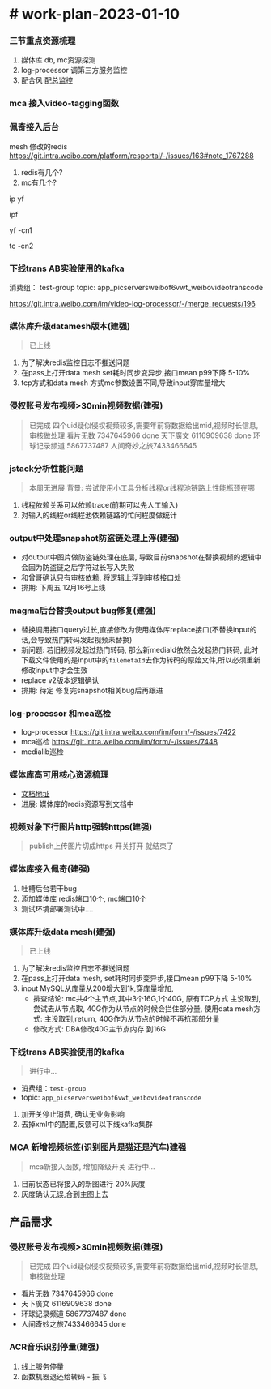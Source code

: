 # # work-plan-2023-01-10

### 三节重点资源梳理

1. 媒体库 db, mc资源探测
2. log-processor  调第三方服务监控
3. 配合风 配总监控

### mca 接入video-tagging函数

### 佩奇接入后台

mesh 修改的redis https://git.intra.weibo.com/platform/resportal/-/issues/163#note_1767288

1. redis有几个?
2. mc有几个?

ip  yf

ipf

yf -cn1

tc -cn2

### 下线trans AB实验使用的kafka
消费组：
test-group 
topic:
app_picserversweibof6vwt_weibovideotranscode

https://git.intra.weibo.com/im/video-log-processor/-/merge_requests/196

### 媒体库升级datamesh版本(建强)
> 已上线
1. 为了解决redis监控日志不推送问题
2. 在pass上打开data mesh  set耗时同步变异步,接口mean p99下降 5-10%
3. tcp方式和data mesh  方式mc参数设置不同,导致input穿库量增大


### 侵权账号发布视频>30min视频数据(建强)
> 已完成   四个uid疑似侵权视频较多,需要年前将数据给出mid,视频时长信息,审核做处理
看片无数 7347645966 done
天下廣文 6116909638  done
环球记录频道 5867737487
人间奇妙之旅7433466645

### jstack分析性能问题
> 本周无进展
> 背景: 尝试使用小工具分析线程or线程池链路上性能瓶颈在哪

1. 线程依赖关系可以依赖trace(前期可以先人工输入)
2. 对输入的线程or线程池依赖链路的忙闲程度做统计

### output中处理snapshot防盗链处理上浮(建强)

* 对output中图片做防盗链处理在底层, 导致目前snapshot在替换视频的逻辑中会因为防盗链之后字符过长写入失败
* 和曾哥确认只有审核依赖, 将逻辑上浮到审核接口处
* 排期: 下周五 12月16号上线

###  magma后台替换output bug修复(建强)
* 替换调用接口query过长,直接修改为使用媒体库replace接口(不替换input的话,会导致热门转码发起视频未替换)
* 新问题: 若旧视频发起过热门转码, 那么新mediaId依然会发起热门转码, 此时下载文件使用的是input中的`filemetaId`去作为转码的原始文件,所以必须重新修改input中才会生效
* replace v2版本逻辑确认
* 排期: 待定 修复完snapshot相关bug后再跟进


### log-processor 和mca巡检
* log-processor https://git.intra.weibo.com/im/form/-/issues/7422
* mca巡检  https://git.intra.weibo.com/im/form/-/issues/7448
* medialib巡检  

###  媒体库高可用核心资源梳理  
* [文档地址](https://wiki.api.weibo.com/zh/weibo_rd/weibo_rd_video/%E8%A7%86%E9%A2%91%E4%B8%AD%E5%8F%B0/wiki/%E4%B8%AD%E5%8F%B0%E6%A0%B8%E5%BF%83%E8%B5%84%E6%BA%90%E6%A2%B3%E7%90%86)
* 进展: 媒体库的redis资源写到文档中

### 视频对象下行图片http强转https(建强)
> publish上传图片切成https 开关打开 就结束了




### 媒体库接入佩奇(建强)

1. 吐槽后台若干bug
2. 添加媒体库 redis端口10个, mc端口10个
3. 测试环境部署测试中....

### 媒体库升级data mesh(建强)

> 已上线
1. 为了解决redis监控日志不推送问题
2. 在pass上打开data mesh, set耗时同步变异步,接口mean p99下降 5-10%
3. input MySQL从库量从200增大到1k,穿库量增加, 
	 - 排查结论: mc共4个主节点,其中3个16G,1个40G, 原有TCP方式 主没取到,尝试去从节点取, 40G作为从节点的时候会拦住部分量, 使用data mesh方式: 主没取到,return, 40G作为从节点的时候不再抗那部分量
   - 修改方式: DBA修改40G主节点内存 到16G

### 下线trans AB实验使用的kafka
> 进行中...
- 消费组：`test-group`
- topic: `app_picserversweibof6vwt_weibovideotranscode`

1. 加开关停止消费, 确认无业务影响
2. 去掉xml中的配置,反馈可以下线kafka集群

### MCA 新增视频标签(识别图片是猫还是汽车)建强
> mca新接入函数, 增加降级开关
> 进行中...

1. 目前状态已将接入的新图进行 20%灰度
2. 灰度确认无误,合到主图上去

## 产品需求

### 侵权账号发布视频>30min视频数据(建强)
> 已完成   四个uid疑似侵权视频较多,需要年前将数据给出mid,视频时长信息,审核做处理

- 看片无数 7347645966 done
- 天下廣文 6116909638  done
- 环球记录频道 5867737487 done 
- 人间奇妙之旅7433466645 done

### ACR音乐识别停量(建强)

1. 线上服务停量
2. 函数机器退还给转码 - 振飞

